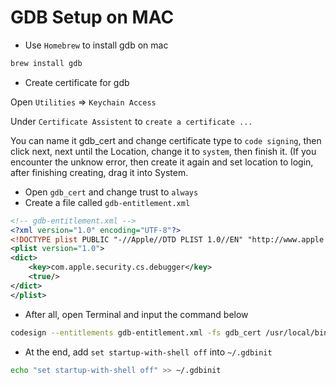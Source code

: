 # GDB Setup on MAC

- Use `Homebrew` to install gdb on mac

```bash
brew install gdb
```

- Create certificate for gdb

Open `Utilities` ⇒ `Keychain Access`

Under `Certificate Assistent` to `create a certificate ...`

You can name it gdb_cert and change certificate type to `code signing`, then click next, next until the Location, change it to `system`, then finish it. (If you encounter the unknow error, then create it again and set location to login, after finishing creating, drag it into System. 

- Open `gdb_cert` and change trust to `always`
- Create a file called `gdb-entitlement.xml`

```xml
<!-- gdb-entitlement.xml -->
<?xml version="1.0" encoding="UTF-8"?>
<!DOCTYPE plist PUBLIC "-//Apple//DTD PLIST 1.0//EN" "http://www.apple.com/DTDs/PropertyList-1.0.dtd">
<plist version="1.0">
<dict>
    <key>com.apple.security.cs.debugger</key>
    <true/>
</dict>
</plist>
```

- After all, open Terminal and input the command below

```bash
codesign --entitlements gdb-entitlement.xml -fs gdb_cert /usr/local/bin/gdb
```

- At the end, add `set startup-with-shell off` into `~/.gdbinit`

```bash
echo "set startup-with-shell off" >> ~/.gdbinit
```